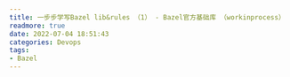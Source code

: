 ```yaml
---
title: 一步步学写Bazel lib&rules （1） - Bazel官方基础库 （workinprocess）
readmore: true
date: 2022-07-04 18:51:43
categories: Devops
tags:
- Bazel
---
```


